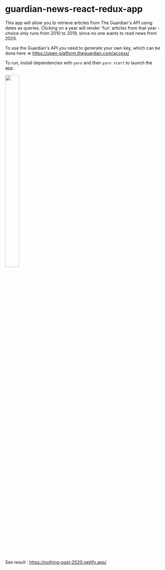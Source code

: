 # guardian-news-react-redux-app

This app will allow you to retrieve articles from The Guardian's API using dates as queries.
Clicking on a year will render 'fun' articles from that year - choice only runs from 2010 to 2019, since no one wants to read news from 2020.

To use the Guardian's API you need to generate your own key, which can be done here => https://open-platform.theguardian.com/access/

To run, install dependencies with ```yarn``` and then ```yarn start``` to launch the app.

<img src="https://db3pap004files.storage.live.com/y4mqyRAAuv2p67eaI6bq78GF2Ik11tSohLjb63j0lrNmimPVMPpSlF_KYnarH-1CORHuiCJsxuqwlF8VdmnBsYbyH7y5kumJBzF0fAHAL5tCNIUn-VePJP4XcrfqXdOpt69nDtQoBeFceksxY-L7bsU3sVtlOo0Iy4rdfoEOPYF0k29LZaIdMB23ALRv0fT3QmI?width=1560&height=454&cropmode=none" width=30% height="40%">

See result : https://nothing-past-2020.netlify.app/
